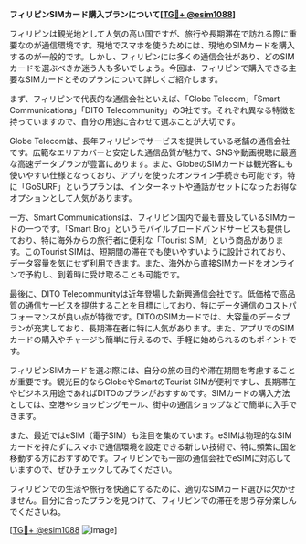 **フィリピンSIMカード購入プランについて[[TG💪+ @esim1088](https://t.me/s/esim1088)]**

フィリピンは観光地として人気の高い国ですが、旅行や長期滞在で訪れる際に重要なのが通信環境です。現地でスマホを使うためには、現地のSIMカードを購入するのが一般的です。しかし、フィリピンには多くの通信会社があり、どのSIMカードを選ぶべきか迷う人も多いでしょう。今回は、フィリピンで購入できる主要なSIMカードとそのプランについて詳しくご紹介します。

まず、フィリピンで代表的な通信会社といえば、「Globe Telecom」「Smart Communications」「DITO Telecommunity」の3社です。それぞれ異なる特徴を持っていますので、自分の用途に合わせて選ぶことが大切です。

Globe Telecomは、長年フィリピンでサービスを提供している老舗の通信会社です。広範なエリアカバーと安定した通信品質が魅力で、SNSや動画視聴に最適な高速データプランが豊富にあります。また、GlobeのSIMカードは観光客にも使いやすい仕様となっており、アプリを使ったオンライン手続きも可能です。特に「GoSURF」というプランは、インターネットや通話がセットになったお得なオプションとして人気があります。

一方、Smart Communicationsは、フィリピン国内で最も普及しているSIMカードの一つです。「Smart Bro」というモバイルブロードバンドサービスも提供しており、特に海外からの旅行者に便利な「Tourist SIM」という商品があります。このTourist SIMは、短期間の滞在でも使いやすいように設計されており、データ容量を気にせず利用できます。また、海外から直接SIMカードをオンラインで予約し、到着時に受け取ることも可能です。

最後に、DITO Telecommunityは近年登場した新興通信会社です。低価格で高品質の通信サービスを提供することを目標にしており、特にデータ通信のコストパフォーマンスが良い点が特徴です。DITOのSIMカードでは、大容量のデータプランが充実しており、長期滞在者に特に人気があります。また、アプリでのSIMカードの購入やチャージも簡単に行えるので、手軽に始められるのもポイントです。

フィリピンSIMカードを選ぶ際には、自分の旅の目的や滞在期間を考慮することが重要です。観光目的ならGlobeやSmartのTourist SIMが便利ですし、長期滞在やビジネス用途であればDITOのプランがおすすめです。SIMカードの購入方法としては、空港やショッピングモール、街中の通信ショップなどで簡単に入手できます。

また、最近ではeSIM（電子SIM）も注目を集めています。eSIMは物理的なSIMカードを持たずにスマホで通信環境を設定できる新しい技術で、特に頻繁に国を移動する方におすすめです。フィリピンでも一部の通信会社でeSIMに対応していますので、ぜひチェックしてみてください。

フィリピンでの生活や旅行を快適にするために、適切なSIMカード選びは欠かせません。自分に合ったプランを見つけて、フィリピンでの滞在を思う存分楽しんでくださいね。

[[TG💪+ @esim1088](https://t.me/s/esim1088) ![Image](https://i.postimg.cc/Y0z9fWf4/image.png)]